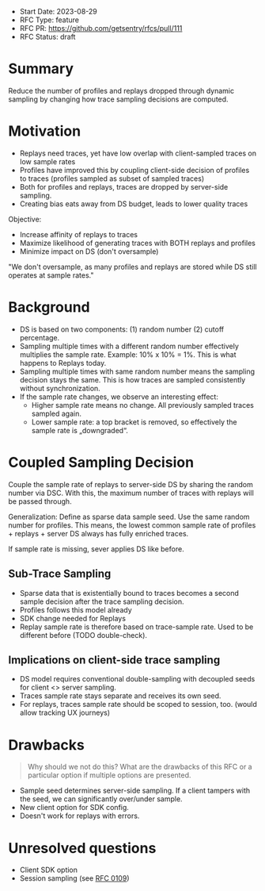 - Start Date: 2023-08-29
- RFC Type: feature
- RFC PR: <https://github.com/getsentry/rfcs/pull/111>
- RFC Status: draft

# Summary

Reduce the number of profiles and replays dropped through dynamic sampling by
changing how trace sampling decisions are computed.

# Motivation

- Replays need traces, yet have low overlap with client-sampled traces on low
  sample rates
- Profiles have improved this by coupling client-side decision of profiles to
  traces (profiles sampled as subset of sampled traces)
- Both for profiles and replays, traces are dropped by server-side sampling.
- Creating bias eats away from DS budget, leads to lower quality traces

Objective:
- Increase affinity of replays to traces
- Maximize likelihood of generating traces with BOTH replays and profiles
- Minimize impact on DS (don't oversample)

"We don't oversample, as many profiles and replays are stored while DS still
operates at sample rates."

# Background

- DS is based on two components: (1) random number (2) cutoff percentage.
- Sampling multiple times with a different random number effectively multiplies
  the sample rate. Example: 10% x 10% = 1%. This is what happens to Replays
  today.
- Sampling multiple times with same random number means the sampling decision
  stays the same. This is how traces are sampled consistently without
  synchronization.
- If the sample rate changes, we observe an interesting effect:
    - Higher sample rate means no change. All previously sampled traces sampled
      again.
    - Lower sample rate: a top bracket is removed, so effectively the sample
      rate is „downgraded“.

# Coupled Sampling Decision

Couple the sample rate of replays to server-side DS by sharing the random number
via DSC. With this, the maximum number of traces with replays will be passed
through.

Generalization: Define as sparse data sample seed. Use the same random number
for profiles. This means, the lowest common sample rate of profiles + replays +
server DS always has fully enriched traces.

If sample rate is missing, sever applies DS like before.

## Sub-Trace Sampling

- Sparse data that is existentially bound to traces becomes a second sample
  decision after the trace sampling decision.
- Profiles follows this model already
- SDK change needed for Replays
- Replay sample rate is therefore based on trace-sample rate. Used to be
  different before (TODO double-check).

## Implications on client-side trace sampling

- DS model requires conventional double-sampling with decoupled seeds for client
  <> server sampling.
- Traces sample rate stays separate and receives its own seed.
- For replays, traces sample rate should be scoped to session, too. (would allow
  tracking UX journeys)

# Drawbacks

> Why should we not do this? What are the drawbacks of this RFC or a particular
> option if multiple options are presented.

- Sample seed determines server-side sampling. If a client tampers with the
  seed, we can significantly over/under sample.
- New client option for SDK config.
- Doesn't work for replays with errors.

# Unresolved questions

- Client SDK option
- Session sampling (see [RFC 0109](https://github.com/getsentry/rfcs/pull/109))
